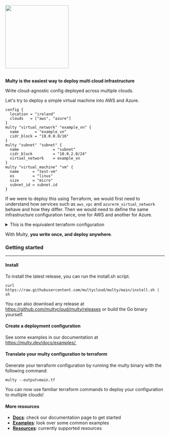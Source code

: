 <a href="https://multy.dev?utm_source=github.com">
    <img src="https://multy.dev/assets/multy.svg" width="200">
</a>

<br/>
<br/>

**Multy is the easiest way to deploy multi cloud infrastructure**

Write cloud-agnostic config deployed across multiple clouds.

Let's try to deploy a simple virtual machine into AWS and Azure.

```hcl
config {
  location = "ireland"
  clouds   = ["aws", "azure"]
}
multy "virtual_network" "example_vn" {
  name       = "example_vn"
  cidr_block = "10.0.0.0/16"
}
multy "subnet" "subnet" {
  name               = "subnet"
  cidr_block         = "10.0.2.0/24"
  virtual_network    = example_vn
}
multy "virtual_machine" "vm" {
  name      = "test-vm"
  os        = "linux"
  size      = "micro"
  subnet_id = subnet.id
}
```

If we were to deploy this using Terraform, we would first need to understand how services such as `aws_vpc`
and `azurerm_virtual_network` behave and how they differ. Then we would need to define the same infrastructure
configuration twice, one for AWS and another for Azure.


<details><summary>This is the equivalent terraform configuration</summary>
<p>

```hcl
// multy:     19 lines
// terraform: 132 lines
resource "aws_vpc" "example_vn_aws" {
  tags =  {
    Name = "example_vn"
  }

  cidr_block           = "10.0.0.0/16"
  enable_dns_hostnames = true
}
resource "aws_internet_gateway" "example_vn_aws" {
  tags =  {
    Name = "example_vn"
  }

  vpc_id = aws_vpc.example_vn_aws.id
}
resource "aws_default_security_group" "example_vn_aws" {
  tags =  {
    Name = "example_vn"
  }

  vpc_id = aws_vpc.example_vn_aws.id

  ingress {
    protocol    = "-1"
    from_port   = 0
    to_port     = 0
    cidr_blocks = ["0.0.0.0/0"]
    self        = true
  }

  egress {
    protocol    = "-1"
    from_port   = 0
    to_port     = 0
    cidr_blocks = ["0.0.0.0/0"]
    self        = true
  }
}
resource "aws_subnet" "subnet_aws" {
  tags =  {
    Name = "subnet"
  }

  cidr_block = "10.0.2.0/24"
  vpc_id     = aws_vpc.example_vn_aws.id
}
resource "aws_instance" "vm_aws" {
  tags =  {
    Name = "test-vm"
  }

  ami           = "ami-09d4a659cdd8677be"
  instance_type = "t2.nano"
  subnet_id     = aws_subnet.subnet_aws.id
}
resource "azurerm_virtual_network" "example_vn_azure" {
  resource_group_name = azurerm_resource_group.vn-rg.name
  name                = "example_vn"
  location            = "northeurope"
  address_space       = ["10.0.0.0/16"]
}
resource "azurerm_route_table" "example_vn_azure" {
  resource_group_name = azurerm_resource_group.vn-rg.name
  name                = "example_vn"
  location            = "northeurope"

  route {
    name           = "local"
    address_prefix = "0.0.0.0/0"
    next_hop_type  = "VnetLocal"
  }
}
resource "azurerm_subnet" "subnet_azure" {
  resource_group_name  = azurerm_resource_group.vn-rg.name
  name                 = "subnet"
  address_prefixes     = ["10.0.2.0/24"]
  virtual_network_name = azurerm_virtual_network.example_vn_azure.name
}
resource "azurerm_subnet_route_table_association" "subnet_azure" {
  subnet_id      = azurerm_subnet.subnet_azure.id
  route_table_id = azurerm_route_table.example_vn_azure.id
}
resource "azurerm_network_interface" "vm_azure" {
  resource_group_name = azurerm_resource_group.vm-rg.name
  name                = "test-vm"
  location            = "northeurope"

  ip_configuration {
    name                          = "internal"
    private_ip_address_allocation = "Dynamic"
    subnet_id                     = azurerm_subnet.subnet_azure.id
    primary                       = true
  }
}
resource "random_password" "vm_azure" {
    length  = 16
    special = true
    upper   = true
    lower   = true
    number  = true
}
resource "azurerm_linux_virtual_machine" "vm_azure" {
  resource_group_name   = azurerm_resource_group.vm-rg.name
  name                  = "test-vm"
  location              = "northeurope"
  size                  = "Standard_B1ls"
  network_interface_ids = [azurerm_network_interface.vm_azure.id]

  os_disk {
    caching              = "None"
    storage_account_type = "Standard_LRS"
  }

  admin_username = "adminuser"
  admin_password = random_password.vm_azure.result

  source_image_reference {
    publisher = "OpenLogic"
    offer     = "CentOS"
    sku       = "7_9-gen2"
    version   = "latest"
  }

  disable_password_authentication = false
}
resource "azurerm_resource_group" "vm-rg" {
  name     = "vm-rg"
  location = "northeurope"
}
resource "azurerm_resource_group" "vn-rg" {
  name     = "vn-rg"
  location = "northeurope"
}
provider "aws" {
  region = "eu-west-1"
}
provider "azurerm" {
  features {}
}
```

</p>
</details>

With Multy, **you write once, and deploy anywhere**.

### Getting started

---

#### Install
To install the latest release, you can run the install.sh script.
```shell
curl https://raw.githubusercontent.com/multycloud/multy/main/install.sh | sh
```

You can also download any release at https://github.com/multycloud/multy/releases or build the Go binary yourself.

#### Create a deployment configuration

See some examples in our documentation at https://multy.dev/docs/examples/,

#### Translate your multy configuration to terraform

Generate your terraform configuration by running the multy binary with the following command:

```shell
multy --output=main.tf
```

You can now use familiar terraform commands to deploy your configuration to multiple clouds!

#### More resources

* **[Docs](https://multy.dev/docs/introduction/)**: check our documentation page to get started
* **[Examples](https://multy.dev/docs/examples/)**: look over some common examples
* **[Resources](https://multy.dev/docs/resources/virtual_network/)**: currently supported resources

